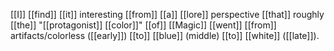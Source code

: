 
[[I]] [[find]] [[it]] interesting [[from]] [[a]] [[lore]] perspective [[that]] roughly [[the]] "[[protagonist]] [[color]]" [[of]] [[Magic]] [[went]] [[from]] artifacts/colorless ([[early]]) [[to]] [[blue]] (middle) [[to]] [[white]] ([[late]]).











